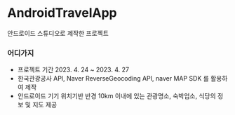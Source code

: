 # AndroidTravelApp
안드로이드 스튜디오로 제작한 프로젝트

<h3> 어디가지</h3>

- 프로젝트 기간 2023. 4. 24 ~ 2023. 4. 27
- 한국관광공사 API, Naver ReverseGeocoding API, naver MAP SDK 를 활용하여 제작
- 안드로이드 기기 위치기반 반경 10km 이내에 있는 관광명소, 숙박업소, 식당의 정보 및 지도 제공
